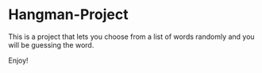 # Hangman-Project

This is a project that lets you choose from a list of words randomly and you will be guessing the word.

Enjoy!
